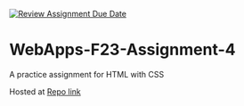 [![Review Assignment Due Date](https://classroom.github.com/assets/deadline-readme-button-24ddc0f5d75046c5622901739e7c5dd533143b0c8e959d652212380cedb1ea36.svg)](https://classroom.github.com/a/4tKarLeg)
# WebApps-F23-Assignment-4
A practice assignment for HTML with CSS


 Hosted at [Repo link](https://44-563-webapps-f23.github.io/44563-webapps-f23-assignment4-Lakshminali20000/playpart.html)
 